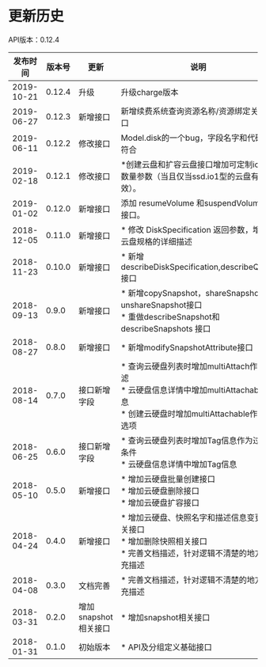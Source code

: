 # 更新历史 #
API版本：0.12.4

|发布时间|版本号|更新|说明|
|---|---|---|---|
| 2019-10-21|0.12.4|升级|升级charge版本|
| 2019-06-27|0.12.3|新增接口|新增续费系统查询资源名称/资源绑定关系接口|
| 2019-06-11|0.12.2|修改接口|Model.disk的一个bug，字段名字和代码不符合|
|2019-02-18|0.12.1|修改接口| *创建云盘和扩容云盘接口增加可定制iops数量参数（当且仅当ssd.io1型的云盘有效）。|
| 2019-01-02 | 0.12.0 | 新增接口 | 添加 resumeVolume 和suspendVolume的接口。|
|2018-12-05|0.11.0|新增接口|* 修改 DiskSpecification 返回参数，增加云盘规格的详细描述 |
|2018-11-23|0.10.0|新增接口|* 新增describeDiskSpecification,describeQuota接口 |
|2018-09-13|0.9.0|新增接口|* 新增copySnapshot，shareSnapshot和unshareSnapshot接口<br>* 重做describeSnapshot和describeSnapshots 接口|
|2018-08-27|0.8.0|新增接口|* 新增modifySnapshotAttribute接口|
|2018-08-14|0.7.0|接口新增字段|* 查询云硬盘列表时增加multiAttach作为过滤<br>* 云硬盘信息详情中增加multiAttachable信息<br>* 创建云硬盘时增加multiAttachable作为可选项|
|2018-06-25|0.6.0|接口新增字段|* 查询云硬盘列表时增加Tag信息作为过滤条件<br>* 云硬盘信息详情中增加Tag信息|
|2018-05-10|0.5.0|新增接口|* 增加云硬盘批量创建接口<br>* 增加云硬盘删除接口<br>* 增加云硬盘扩容接口|
|2018-04-24|0.4.0|新增接口|* 增加云硬盘、快照名字和描述信息变更相关接口<br>* 增加删除快照相关接口<br>* 完善文档描述，针对逻辑不清楚的地方补充描述|
|2018-04-08|0.3.0|文档完善|* 完善文档描述，针对逻辑不清楚的地方补充描述|
|2018-03-31|0.2.0|增加snapshot相关接口|* 增加snapshot相关接口|
|2018-01-31|0.1.0|初始版本|* API及分组定义基础接口|
